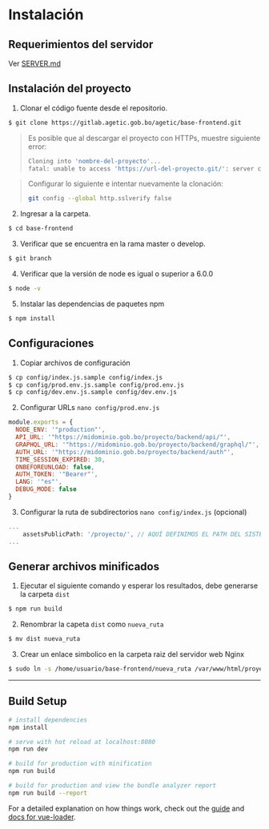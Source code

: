 # Instalación

## Requerimientos del servidor

Ver [SERVER.md](SERVER.md)

## Instalación del proyecto

1. Clonar el código fuente desde el repositorio.

```sh
$ git clone https://gitlab.agetic.gob.bo/agetic/base-frontend.git
```

> Es posible que al descargar el proyecto con HTTPs, muestre siguiente error:
> ```sh
> Cloning into 'nombre-del-proyecto'...
> fatal: unable to access 'https://url-del-proyecto.git/': server certificate verification >failed. CAfile: /etc/ssl/certs/ca-certificates.crt CRLfile: none
> ```


> Configurar lo siguiente e intentar nuevamente la clonación:
> ```sh
> git config --global http.sslverify false
> ```

2. Ingresar a la carpeta.

```sh
$ cd base-frontend
```

3. Verificar que se encuentra en la rama master o develop.

```sh
$ git branch
```

4. Verificar que la versión de node es igual o superior a 6.0.0

```sh
$ node -v
```

5. Instalar las dependencias de paquetes npm

```sh
$ npm install
```

## Configuraciones

1. Copiar archivos de configuración

```sh
$ cp config/index.js.sample config/index.js
$ cp config/prod.env.js.sample config/prod.env.js
$ cp config/dev.env.js.sample config/dev.env.js
```

2. Configurar URLs `nano config/prod.env.js`

```js
module.exports = {
  NODE_ENV: '"production"',
  API_URL: '"https://midominio.gob.bo/proyecto/backend/api/"',
  GRAPHQL_URL: '"https://midominio.gob.bo/proyecto/backend/graphql/"',
  AUTH_URL: '"https://midominio.gob.bo/proyecto/backend/auth"',
  TIME_SESSION_EXPIRED: 30,
  ONBEFOREUNLOAD: false,
  AUTH_TOKEN: '"Bearer"',
  LANG: '"es"',
  DEBUG_MODE: false
}
```

3. Configurar la ruta de subdirectorios `nano config/index.js` (opcional)

```js
...
    assetsPublicPath: '/proyecto/', // AQUÍ DEFINIMOS EL PATH DEL SISTEMA
...
```

## Generar archivos minificados

1. Ejecutar el siguiente comando y esperar los resultados, debe generarse la carpeta `dist`

```sh
$ npm run build
```

2. Renombrar la capeta `dist` como `nueva_ruta`

```sh
$ mv dist nueva_ruta
```

3. Crear un enlace simbolico en la carpeta raiz del servidor web Nginx

```sh
$ sudo ln -s /home/usuario/base-frontend/nueva_ruta /var/www/html/proyecto
```

---

## Build Setup

``` bash
# install dependencies
npm install

# serve with hot reload at localhost:8080
npm run dev

# build for production with minification
npm run build

# build for production and view the bundle analyzer report
npm run build --report
```

For a detailed explanation on how things work, check out the [guide](http://vuejs-templates.github.io/webpack/) and [docs for vue-loader](http://vuejs.github.io/vue-loader).
